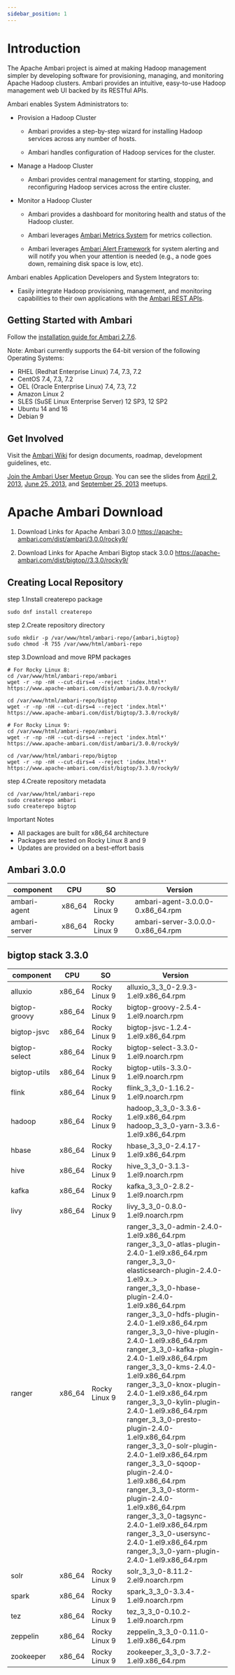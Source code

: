 ```yaml
---
sidebar_position: 1
---
```


# Introduction

The Apache Ambari project is aimed at making Hadoop management simpler by developing software for provisioning, managing, and monitoring Apache Hadoop clusters. Ambari provides an intuitive, easy-to-use Hadoop management web UI backed by its RESTful APIs.

Ambari enables System Administrators to:

* Provision a Hadoop Cluster
  - Ambari provides a step-by-step wizard for installing Hadoop services across any number of hosts.

  - Ambari handles configuration of Hadoop services for the cluster.

* Manage a Hadoop Cluster
  - Ambari provides central management for starting, stopping, and reconfiguring Hadoop services across the entire cluster.

* Monitor a Hadoop Cluster
  - Ambari provides a dashboard for monitoring health and status of the Hadoop cluster.

  - Ambari leverages [Ambari Metrics System](https://issues.apache.org/jira/browse/AMBARI-5707) for metrics collection.

  - Ambari leverages [Ambari Alert Framework](https://issues.apache.org/jira/browse/AMBARI-6354) for system alerting and will notify you when your attention is needed (e.g., a node goes down, remaining disk space is low, etc).

Ambari enables Application Developers and System Integrators to:

* Easily integrate Hadoop provisioning, management, and monitoring capabilities to their own applications with the [Ambari REST APIs](https://github.com/apache/ambari/blob/trunk/ambari-server/docs/api/v1/index.md).

## Getting Started with Ambari

Follow the [installation guide for Ambari 2.7.6](https://cwiki.apache.org/confluence/display/AMBARI/Installation+Guide+for+Ambari+2.7.6).

Note: Ambari currently supports the 64-bit version of the following Operating Systems:

* RHEL (Redhat Enterprise Linux) 7.4, 7.3, 7.2
* CentOS 7.4, 7.3, 7.2
* OEL (Oracle Enterprise Linux) 7.4, 7.3, 7.2
* Amazon Linux 2
* SLES (SuSE Linux Enterprise Server) 12 SP3, 12 SP2
* Ubuntu 14 and 16
* Debian 9

## Get Involved

Visit the [Ambari Wiki](https://cwiki.apache.org/confluence/display/AMBARI/Ambari) for design documents, roadmap, development guidelines, etc.

[Join the Ambari User Meetup Group](http://www.meetup.com/Apache-Ambari-User-Group). You can see the slides from [April 2, 2013](http://www.meetup.com/Apache-Ambari-User-Group/events/109316812/), [June 25, 2013](http://www.meetup.com/Apache-Ambari-User-Group/events/119184782/), and [September 25, 2013](http://www.meetup.com/Apache-Ambari-User-Group/events/134373312/) meetups.



# Apache Ambari Download
1. Download Links for Apache Ambari 3.0.0
https://apache-ambari.com/dist/ambari/3.0.0/rocky9/

2. Download Links for Apache Ambari Bigtop stack 3.0.0
https://apache-ambari.com/dist/bigtop//3.3.0/rocky9/


## Creating Local Repository
step 1.Install createrepo package
```
sudo dnf install createrepo
```
step 2.Create repository directory
```
sudo mkdir -p /var/www/html/ambari-repo/{ambari,bigtop}
sudo chmod -R 755 /var/www/html/ambari-repo
```
step 3.Download and move RPM packages
```
# For Rocky Linux 8:
cd /var/www/html/ambari-repo/ambari
wget -r -np -nH --cut-dirs=4 --reject 'index.html*' https://www.apache-ambari.com/dist/ambari/3.0.0/rocky8/

cd /var/www/html/ambari-repo/bigtop
wget -r -np -nH --cut-dirs=4 --reject 'index.html*' https://www.apache-ambari.com/dist/bigtop/3.3.0/rocky8/

# For Rocky Linux 9:
cd /var/www/html/ambari-repo/ambari
wget -r -np -nH --cut-dirs=4 --reject 'index.html*' https://www.apache-ambari.com/dist/ambari/3.0.0/rocky9/

cd /var/www/html/ambari-repo/bigtop
wget -r -np -nH --cut-dirs=4 --reject 'index.html*' https://www.apache-ambari.com/dist/bigtop/3.3.0/rocky9/
```
step 4.Create repository metadata
```
cd /var/www/html/ambari-repo
sudo createrepo ambari
sudo createrepo bigtop
```
Important Notes
- All packages are built for x86_64 architecture
- Packages are tested on Rocky Linux 8 and 9
- Updates are provided on a best-effort basis


## Ambari 3.0.0

| component | CPU | SO| Version |
| --- | --- | ---- | ---- |
| ambari-agent | x86_64 | Rocky Linux 9 | ambari-agent-3.0.0.0-0.x86_64.rpm |
| ambari-server | x86_64 | Rocky Linux 9 | ambari-server-3.0.0.0-0.x86_64.rpm |



## bigtop stack 3.3.0 

| component | CPU | SO | Version |
| --- | --- | ---- | ---- |
| alluxio | x86_64 | Rocky Linux 9 | alluxio_3_3_0-2.9.3-1.el9.x86_64.rpm  |
| bigtop-groovy | x86_64 | Rocky Linux 9 | bigtop-groovy-2.5.4-1.el9.noarch.rpm |
| bigtop-jsvc | x86_64 | Rocky Linux 9 |bigtop-jsvc-1.2.4-1.el9.x86_64.rpm     
| bigtop-select | x86_64 | Rocky Linux 9 |bigtop-select-3.3.0-1.el9.noarch.rpm |
| bigtop-utils |  x86_64 | Rocky Linux 9 |bigtop-utils-3.3.0-1.el9.noarch.rpm     |
| flink | x86_64 | Rocky Linux 9 |flink_3_3_0-1.16.2-1.el9.noarch.rpm     |
| hadoop | x86_64 | Rocky Linux 9 |hadoop_3_3_0-3.3.6-1.el9.x86_64.rpm <br> hadoop_3_3_0-yarn-3.3.6-1.el9.x86_64.rpm |
| hbase | x86_64 | Rocky Linux 9 |hbase_3_3_0-2.4.17-1.el9.x86_64.rpm |
| hive | x86_64 | Rocky Linux 9 |hive_3_3_0-3.1.3-1.el9.noarch.rpm  |
| kafka | x86_64 | Rocky Linux 9 |kafka_3_3_0-2.8.2-1.el9.noarch.rpm   |
| livy | x86_64 | Rocky Linux 9 |livy_3_3_0-0.8.0-1.el9.noarch.rpm  |
| ranger | x86_64 | Rocky Linux 9 | ranger_3_3_0-admin-2.4.0-1.el9.x86_64.rpm          <br>ranger_3_3_0-atlas-plugin-2.4.0-1.el9.x86_64.rpm   <br>ranger_3_3_0-elasticsearch-plugin-2.4.0-1.el9.x..> <br>ranger_3_3_0-hbase-plugin-2.4.0-1.el9.x86_64.rpm   <br>ranger_3_3_0-hdfs-plugin-2.4.0-1.el9.x86_64.rpm    <br>ranger_3_3_0-hive-plugin-2.4.0-1.el9.x86_64.rpm    <br>ranger_3_3_0-kafka-plugin-2.4.0-1.el9.x86_64.rpm   <br>ranger_3_3_0-kms-2.4.0-1.el9.x86_64.rpm            <br>ranger_3_3_0-knox-plugin-2.4.0-1.el9.x86_64.rpm    <br>ranger_3_3_0-kylin-plugin-2.4.0-1.el9.x86_64.rpm   <br>ranger_3_3_0-presto-plugin-2.4.0-1.el9.x86_64.rpm  <br>ranger_3_3_0-solr-plugin-2.4.0-1.el9.x86_64.rpm    <br>ranger_3_3_0-sqoop-plugin-2.4.0-1.el9.x86_64.rpm   <br>ranger_3_3_0-storm-plugin-2.4.0-1.el9.x86_64.rpm   <br>ranger_3_3_0-tagsync-2.4.0-1.el9.x86_64.rpm        <br>ranger_3_3_0-usersync-2.4.0-1.el9.x86_64.rpm       <br>ranger_3_3_0-yarn-plugin-2.4.0-1.el9.x86_64.rpm  |
| solr | x86_64 | Rocky Linux 9 | solr_3_3_0-8.11.2-2.el9.noarch.rpm  |
| spark | x86_64 | Rocky Linux 9 | spark_3_3_0-3.3.4-1.el9.noarch.rpm  |
| tez | x86_64 | Rocky Linux 9 | tez_3_3_0-0.10.2-1.el9.noarch.rpm |
| zeppelin | x86_64 | Rocky Linux 9 | zeppelin_3_3_0-0.11.0-1.el9.x86_64.rpm |
| zookeeper | x86_64 | Rocky Linux 9 | zookeeper_3_3_0-3.7.2-1.el9.x86_64.rpm  |
